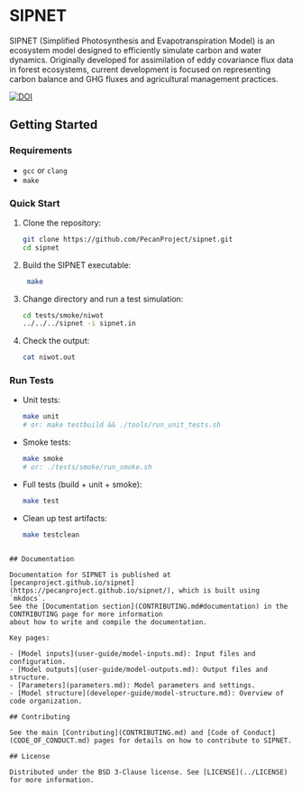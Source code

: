 # SIPNET

SIPNET (Simplified Photosynthesis and Evapotranspiration Model) is an ecosystem model designed to efficiently simulate carbon and water dynamics. Originally developed for assimilation of eddy covariance flux data in forest ecosystems, current development is focused on representing carbon balance and GHG fluxes and agricultural management practices.

[![DOI](https://zenodo.org/badge/DOI/10.5281/zenodo.17148669.svg)](https://doi.org/10.5281/zenodo.17148669)


## Getting Started

### Requirements

- `gcc` or `clang` 
- `make`

### Quick Start

1. Clone the repository:
   ```bash
   git clone https://github.com/PecanProject/sipnet.git
   cd sipnet
   ```
2. Build the SIPNET executable:
   ```bash
    make
   ```
3. Change directory and run a test simulation:
   ```bash
   cd tests/smoke/niwot
   ../../../sipnet -i sipnet.in
   ```
4. Check the output:
   ```bash
   cat niwot.out
   ```

### Run Tests

- Unit tests:
  ```bash
  make unit
  # or: make testbuild && ./tools/run_unit_tests.sh
  ```
- Smoke tests:
  ```bash
  make smoke
  # or: ./tests/smoke/run_smoke.sh
  ```
- Full tests (build + unit + smoke):
  ```bash
  make test
  ```
- Clean up test artifacts:
  ```bash
  make testclean
```

## Documentation

Documentation for SIPNET is published at [pecanproject.github.io/sipnet](https://pecanproject.github.io/sipnet/), which is built using `mkdocs`. 
See the [Documentation section](CONTRIBUTING.md#documentation) in the CONTRIBUTING page for more information
about how to write and compile the documentation.

Key pages:

- [Model inputs](user-guide/model-inputs.md): Input files and configuration.
- [Model outputs](user-guide/model-outputs.md): Output files and structure.
- [Parameters](parameters.md): Model parameters and settings.
- [Model structure](developer-guide/model-structure.md): Overview of code organization.

## Contributing

See the main [Contributing](CONTRIBUTING.md) and [Code of Conduct](CODE_OF_CONDUCT.md) pages for details on how to contribute to SIPNET.

## License

Distributed under the BSD 3-Clause license. See [LICENSE](../LICENSE) for more information.
